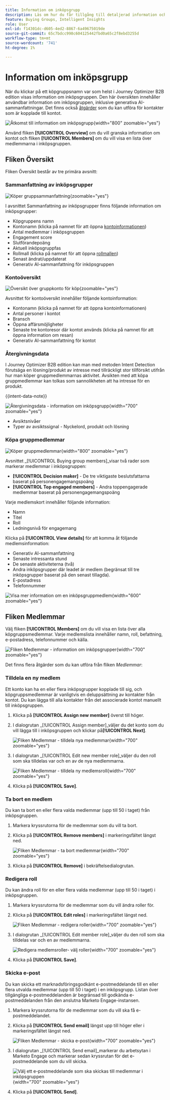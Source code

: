 ```yaml
---
title: Information om inköpsgrupp
description: Läs om hur du får tillgång till detaljerad information och generativa AI-sammanfattningar för att köpa grupper i Journey Optimizer B2B edition.
feature: Buying Groups, Intelligent Insights
role: User
exl-id: f14301dc-d605-4ed2-8867-6a49675019de
source-git-commit: 65c7bdcc998c604125442fbd0a65c2f8ebd3255d
workflow-type: tm+mt
source-wordcount: '741'
ht-degree: 1%

---
```


# Information om inköpsgrupp

När du klickar på ett köpgruppsnamn var som helst i Journey Optimizer B2B edition visas information om inköpsgruppen. Den här översikten innehåller användbar information om inköpsgruppen, inklusive generativa AI-sammanfattningar. Det finns också [åtgärder](#buying-group-actions) som du kan utföra för kontakter som är kopplade till kontot.

![Åtkomst till information om inköpsgrupp](./assets/buying-group-details.png){width="800" zoomable="yes"}

Använd fliken **[!UICONTROL Overview]** om du vill granska information om kontot och fliken **[!UICONTROL Members]** om du vill visa en lista över medlemmarna i inköpsgruppen.

## Fliken Översikt

Fliken Översikt består av tre primära avsnitt:

### Sammanfattning av inköpsgrupper

![Köper gruppsammanfattning](./assets/details-page-buying-group-overview.png){zoomable="yes"}

I avsnittet Sammanfattning av inköpsgrupper finns följande information om inköpsgrupper:

* Köpgruppens namn
* Kontonamn (klicka på namnet för att öppna [kontoinformationen](../accounts/account-details.md))
* Antal medlemmar i inköpsgruppen
* Engagement score
* Slutförandepoäng
* Aktuell inköpsgruppfas
* Rollmall (klicka på namnet för att öppna [rollmallen](buying-groups-role-templates.md#access-and-browse-role-templates))
* Senast ändrat/uppdaterat
* Generativ AI-sammanfattning för inköpsgruppen

### Kontoöversikt

![Översikt över gruppkonto för köp](./assets/details-page-buying-group-account-overview.png){zoomable="yes"}

Avsnittet för kontoöversikt innehåller följande kontoinformation:

* Kontonamn (klicka på namnet för att öppna kontoinformationen)
* Antal personer i kontot
* Bransch
* Öppna affärsmöjligheter
* Senaste tre kontoresor där kontot används (klicka på namnet för att öppna information om resan)
* Generativ AI-sammanfattning för kontot

### Återgivningsdata

I Journey Optimizer B2B edition kan man med metoden Intent Detection förutsäga en lösning/produkt av intresse med tillräckligt stor tillförsikt utifrån hur man köper gruppmedlemmarnas aktivitet. Avsikten med att köpa gruppmedlemmar kan tolkas som sannolikheten att ha intresse för en produkt.

{{intent-data-note}}

![Återgivningsdata - information om inköpsgrupp](../accounts/assets/intent-data-panel.png){width="700" zoomable="yes"}

* Avsiktsnivåer
* Typer av avsiktssignal - Nyckelord, produkt och lösning

### Köpa gruppmedlemmar

![Köper gruppmedlemmar](./assets/details-page-buying-group-members.png){width="800" zoomable="yes"}

Avsnittet _[!UICONTROL Buying group members]_visar två rader som markerar medlemmar i inköpsgruppen:

* **[!UICONTROL Decision maker]** - De tre viktigaste beslutsfattarna baserat på personengagemangspoäng
* **[!UICONTROL Top engaged members]** - Andra toppengagerade medlemmar baserat på personengagemangspoäng

Varje medlemskort innehåller följande information:

* Namn
* Titel
* Roll
* Ledningsnivå för engagemang

Klicka på **[!UICONTROL View details]** för att komma åt följande medlemsinformation:

* Generativ AI-sammanfattning
* Senaste intressanta stund
* De senaste aktiviteterna (två)
* Andra inköpsgrupper där leadet är medlem (begränsat till tre inköpsgrupper baserat på den senast tillagda).
* E-postadress
* Telefonnummer

![Visa mer information om en inköpsgruppmedlem](./assets/details-page-buying-group-members-view-details.png){width="600" zoomable="yes"}

## Fliken Medlemmar

Välj fliken **[!UICONTROL Members]** om du vill visa en lista över alla köpgruppsmedlemmar. Varje medlemslista innehåller namn, roll, befattning, e-postadress, telefonnummer och källa.

![Fliken Medlemmar - information om inköpsgrupper](./assets/buying-group-details-members-tab.png){width="700" zoomable="yes"}

Det finns flera åtgärder som du kan utföra från fliken _Medlemmar_:

### Tilldela en ny medlem

Ett konto kan ha en eller flera inköpsgrupper kopplade till sig, och köpgruppsmedlemmar är vanligtvis en deluppsättning av kontakter från kontot. Du kan lägga till alla kontakter från det associerade kontot manuellt till inköpsgruppen.

1. Klicka på **[!UICONTROL Assign new member]** överst till höger.

1. I dialogrutan _[!UICONTROL Assign member]_väljer du det konto som du vill lägga till i inköpsgruppen och klickar på&#x200B;**[!UICONTROL Next]**.

   ![Fliken Medlemmar - tilldela nya medlemmar](./assets/buying-group-details-assign-member.png){width="700" zoomable="yes"}

1. I dialogrutan _[!UICONTROL Edit new member role]_väljer du den roll som ska tilldelas var och en av de nya medlemmarna.

   ![Fliken Medlemmar - tilldela ny medlemsroll](./assets/buying-group-details-assign-member-edit-role.png){width="700" zoomable="yes"}

1. Klicka på **[!UICONTROL Save]**.

### Ta bort en medlem

Du kan ta bort en eller flera valda medlemmar (upp till 50 i taget) från inköpsgruppen.

1. Markera kryssrutorna för de medlemmar som du vill ta bort.

1. Klicka på **[!UICONTROL Remove members]** i markeringsfältet längst ned.

   ![Fliken Medlemmar - ta bort medlemmar](./assets/buying-group-details-remove-selected.png){width="700" zoomable="yes"}

1. Klicka på **[!UICONTROL Remove]** i bekräftelsedialogrutan.

### Redigera roll

Du kan ändra roll för en eller flera valda medlemmar (upp till 50 i taget) i inköpsgruppen.

1. Markera kryssrutorna för de medlemmar som du vill ändra roller för.

1. Klicka på **[!UICONTROL Edit roles]** i markeringsfältet längst ned.

   ![Fliken Medlemmar - redigera roller](./assets/buying-group-details-edit-roles.png){width="700" zoomable="yes"}

1. I dialogrutan _[!UICONTROL Edit member role]_väljer du den roll som ska tilldelas var och en av medlemmarna.

   ![Redigera medlemsroller- välj roller](./assets/buying-group-details-edit-roles-choose-roles.png){width="700" zoomable="yes"}

1. Klicka på **[!UICONTROL Save]**.

### Skicka e-post

Du kan skicka ett marknadsföringsgodkänt e-postmeddelande till en eller flera utvalda medlemmar (upp till 50 i taget) i en inköpsgrupp. Listan över tillgängliga e-postmeddelanden är begränsad till godkända e-postmeddelanden från den anslutna Marketo Engage-instansen.

1. Markera kryssrutorna för de medlemmar som du vill ska få e-postmeddelandet.

1. Klicka på **[!UICONTROL Send email]** längst upp till höger eller i markeringsfältet längst ned.

   ![Fliken Medlemmar - skicka e-post](./assets/buying-group-details-send-email.png){width="700" zoomable="yes"}

1. I dialogrutan _[!UICONTROL Send email]_markerar du arbetsytan i Marketo Engage och markerar sedan kryssrutan för det e-postmeddelande som du vill skicka.

   ![Välj ett e-postmeddelande som ska skickas till medlemmar i inköpsgruppen](../accounts/assets/account-details-send-email-dialog.png){width="700" zoomable="yes"}

1. Klicka på **[!UICONTROL Send]**.
